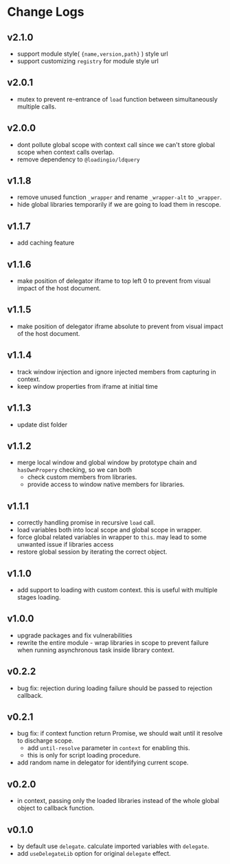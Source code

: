 # Change Logs

## v2.1.0

 - support module style( `{name,version,path}` ) style url
 - support customizing `registry` for module style url


## v2.0.1

 - mutex to prevent re-entrance of `load` function between simultaneously multiple calls.


## v2.0.0

 - dont pollute global scope with context call since we can't store global scope when context calls overlap.
 - remove dependency to `@loadingio/ldquery`


## v1.1.8

 - remove unused function `_wrapper` and rename `_wrapper-alt` to `_wrapper`.
 - hide global libraries temporarily if we are going to load them in rescope.


## v1.1.7

 - add caching feature


## v1.1.6

 - make position of delegator iframe to top left 0 to prevent from visual impact of the host document.


## v1.1.5

 - make position of delegator iframe absolute to prevent from visual impact of the host document.


## v1.1.4

 - track window injection and ignore injected members from capturing in context.
 - keep window properties from iframe at initial time


## v1.1.3

 - update dist folder


## v1.1.2

 - merge local window and global window by prototype chain and `hasOwnPropery` checking, so we can both
   - check custom members from libraries.
   - provide access to window native members for libraries.


## v1.1.1

 - correctly handling promise in recursive `load` call.
 - load variables both into local scope and global scope in wrapper.
 - force global related variables in wrapper to `this`. may lead to some unwanted issue if libraries access
 - restore global session by iterating the correct object.


## v1.1.0

 - add support to loading with custom context. this is useful with multiple stages loading.


## v1.0.0

 - upgrade packages and fix vulnerabilities
 - rewrite the entire module - wrap libraries in scope to prevent failure when running asynchronous task inside library context.


## v0.2.2

 - bug fix: rejection during loading failure should be passed to rejection callback.


## v0.2.1

 - bug fix: if context function return Promise, we should wait until it resolve to discharge scope.
   - add `until-resolve` parameter in `context` for enabling this.
   - this is only for script loading procedure. 
 - add random name in delegator for identifying current scope.


## v0.2.0

 - in context, passing only the loaded libraries instead of the whole global object to callback function.


## v0.1.0

 - by default use `delegate`. calculate imported variables with `delegate`.
 - add `useDelegateLib` option for original `delegate` effect.
